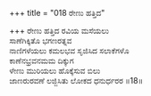 +++
title = "018 ರೇಣು ಹತ್ತಿದ"

+++
ರೇಣು ಹತ್ತಿದ ರವಿಯ ಮಸೆಯಲು  
ಸಾಣೆಗಿಕ್ಕಿತೊ ಭಗಣರತ್ನವ  
ನಾಣಿಗಳೆಯಲು ಕಮಲಭವ ಸೃಜಿಸಿದ ಸಲಾಕೆಗಳೊ  
ಕಾಣೆನಭ್ರವನಮಮ ದಿಕ್ಕುಗ  
ಳೇಣು ಮುರಿಯಲು ಹೊಕ್ಕೆಸುವ ಬಿಲು  
ಜಾಣರುರವಣೆ ಲಜ್ಜಿಸಿತು ಲೋಕದ ಧನುರ್ಧರರ     ॥18॥